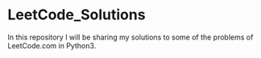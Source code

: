 # LeetCode_Solutions
In this repository I will be sharing my solutions to some of the problems of LeetCode.com in Python3.
